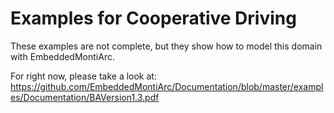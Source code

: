 <!-- (c) https://github.com/MontiCore/monticore -->
Examples for Cooperative Driving
=========

These examples are not complete, but they show how to model this domain with EmbeddedMontiArc.

For right now, please take a look at: https://github.com/EmbeddedMontiArc/Documentation/blob/master/examples/Documentation/BAVersion1.3.pdf
